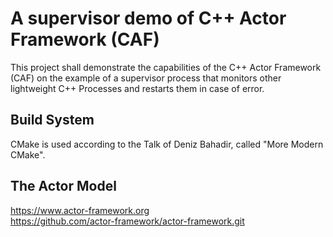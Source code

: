 # A supervisor demo of C++ Actor Framework (CAF)

This project shall demonstrate the capabilities of the C++ Actor Framework (CAF)
on the example of a supervisor process that monitors other lightweight C++ Processes
and restarts them in case of error.

## Build System

CMake is used according to the Talk of Deniz Bahadir, called "More Modern CMake".

## The Actor Model


https://www.actor-framework.org <br>
https://github.com/actor-framework/actor-framework.git
